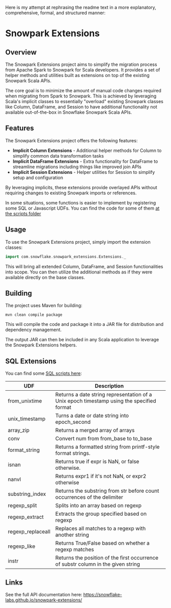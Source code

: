 Here is my attempt at rephrasing the readme text in a more explanatory, comprehensive, formal, and structured manner:

# Snowpark Extensions

## Overview

The Snowpark Extensions project aims to simplify the migration process from Apache Spark to Snowpark for Scala developers. It provides a set of helper methods and utilities built as extensions on top of the existing Snowpark Scala APIs. 

The core goal is to minimize the amount of manual code changes required when migrating from Spark to Snowpark. This is achieved by leveraging Scala's implicit classes to essentially "overload" existing Snowpark classes like Column, DataFrame, and Session to have additional functionality not available out-of-the-box in Snowflake Snowpark Scala APIs.

## Features

The Snowpark Extensions project offers the following features:

- **Implicit Column Extensions** - Additional helper methods for Column to simplify common data transformation tasks
- **Implicit DataFrame Extensions** - Extra functionality for DataFrame to streamline migrations including things like improved join APIs
- **Implicit Session Extensions** - Helper utilities for Session to simplify setup and configuration

By leveraging implicits, these extensions provide overlayed APIs without requiring changes to existing Snowpark imports or references.

In some situations, some functions is easier to implement by registering some SQL or Javascript UDFs. You can find the code for some of them [at the scripts folder](https://github.com/Snowflake-Labs/snowpark-extensions/tree/main/scripts)

## Usage

To use the Snowpark Extensions project, simply import the extension classes:

```scala 
import com.snowflake.snowpark_extensions.Extensions._
```

This will bring all extended Column, DataFrame, and Session functionalities into scope. You can then utilize the additional methods as if they were available directly on the base classes.

## Building

The project uses Maven for building:

```
mvn clean compile package
```

This will compile the code and package it into a JAR file for distribution and dependency management.

The output JAR can then be included in any Scala application to leverage the Snowpark Extensions helpers.

## SQL Extensions

You can find some [SQL scripts here](https://github.com/Snowflake-Labs/snowpark-extensions/tree/main/scripts):

| UDF               | Description                                                              |
|-------------------|--------------------------------------------------------------------------|
| from_unixtime     | Returns a date string representation of a Unix epoch timestamp using the specified format |
| unix_timestamp    | Turns a date or date string into epoch_second |
| array_zip         | Returns a merged array of arrays                                         |
| conv              | Convert num from from_base to to_base                                    |
| format_string     | Returns a formatted string from printf-style format strings.             |
| isnan             | Returns true if expr is NaN, or false otherwise.                         |
| nanvl             | Returns expr1 if it's not NaN, or expr2 otherwise                        |
| substring_index   | Returns the substring from str before count occurrences of the delimiter |
| regexp_split      | Splits into an array based on regexp                                     |
| regexp_extract    | Extracts the group specified based on regexp                             |
| regexp_replaceall | Replaces all matches to a regexp with another string                     |
| regexp_like       | Returns True/False based on whether a regexp matches                     |
| instr             | Returns the position of the first occurrence of substr column in the given string |


## Links

See the full API documentation here:
https://snowflake-labs.github.io/snowpark-extensions/
